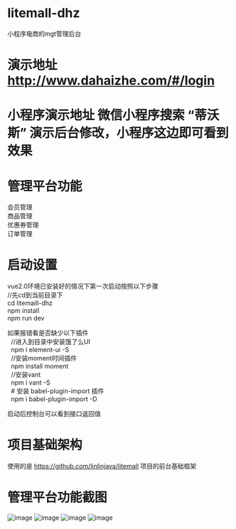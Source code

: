 # litemall-dhz
小程序电商的mgt管理后台

# 演示地址  http://www.dahaizhe.com/#/login   
# 小程序演示地址   微信小程序搜索 “蒂沃斯”  演示后台修改，小程序这边即可看到效果

# 管理平台功能
  会员管理  
  商品管理  
  优惠券管理  
  订单管理  
# 启动设置
  vue2.0环境已安装好的情况下第一次启动按照以下步骤  
    //先cd到当前目录下  
    cd litemaill-dhz  
    npm install  
    npm run dev  
      
  如果报错看是否缺少以下插件  
    &nbsp;&nbsp;//进入到目录中安装饿了么UI  
    &nbsp;&nbsp;npm i element-ui -S  
    &nbsp;&nbsp;//安装moment时间插件  
    &nbsp;&nbsp;npm install moment  
    &nbsp;&nbsp;//安装vant  
    &nbsp;&nbsp;npm i vant -S  
    &nbsp;&nbsp;# 安装 babel-plugin-import 插件  
    &nbsp;&nbsp;npm i babel-plugin-import -D  
      
        
  启动后控制台可以看到接口返回值  
  
 # 项目基础架构
   使用的是 https://github.com/linlinjava/litemall 项目的前台基础框架

 # 管理平台功能截图
   ![image](http://wx2.sinaimg.cn/mw690/0060lm7Tly1fvp9uynxk5j317s0kxn0l.jpg)
   ![image](http://wx2.sinaimg.cn/mw690/0060lm7Tly1fvp9uynxk5j317s0kxn0l.jpg)
    ![image](http://wx2.sinaimg.cn/mw690/0060lm7Tly1fvp9uynxk5j317s0kxn0l.jpg)
    ![image](http://wx2.sinaimg.cn/mw690/0060lm7Tly1fvp9uynxk5j317s0kxn0l.jpg)
